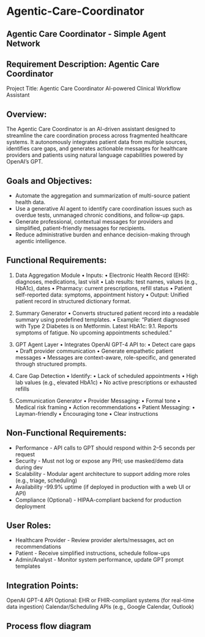 # Agentic-Care-Coordinator
Agentic Care Coordinator - Simple Agent Network
-------------------------------------------------------------------------------------
## Requirement Description: Agentic Care Coordinator
Project Title:
Agentic Care Coordinator AI-powered Clinical Workflow Assistant

## Overview:
The Agentic Care Coordinator is an AI-driven assistant designed to streamline the care coordination process across fragmented healthcare systems. It autonomously integrates patient data from multiple sources, identifies care gaps, and generates actionable messages for healthcare providers and patients using natural language capabilities powered by OpenAI’s GPT.

## Goals and Objectives:
*  Automate the aggregation and summarization of multi-source patient health data.
*  Use a generative AI agent to identify care coordination issues such as overdue tests, unmanaged chronic conditions, and follow-up gaps.
*  Generate professional, contextual messages for providers and simplified, patient-friendly messages for recipients.
*  Reduce administrative burden and enhance decision-making through agentic intelligence.

## Functional Requirements:
1. Data Aggregation Module • Inputs: • Electronic Health Record (EHR): diagnoses, medications, last visit • Lab results: test names, values (e.g., HbA1c), dates • Pharmacy: current prescriptions, refill status • Patient self-reported data: symptoms, appointment history • Output: Unified patient record in structured dictionary format.

2. Summary Generator • Converts structured patient record into a readable summary using predefined templates. • Example: “Patient diagnosed with Type 2 Diabetes is on Metformin. Latest HbA1c: 9.1. Reports symptoms of fatigue. No upcoming appointments scheduled.”

3. GPT Agent Layer • Integrates OpenAI GPT-4 API to: • Detect care gaps • Draft provider communication • Generate empathetic patient messages • Messages are context-aware, role-specific, and generated through structured prompts.

4. Care Gap Detection • Identify: • Lack of scheduled appointments • High lab values (e.g., elevated HbA1c) • No active prescriptions or exhausted refills

5. Communication Generator • Provider Messaging: • Formal tone • Medical risk framing • Action recommendations • Patient Messaging: • Layman-friendly • Encouraging tone • Clear instructions

## Non-Functional Requirements:
*  Performance - API calls to GPT should respond within 2–5 seconds per request
*  Security - Must not log or expose any PHI; use masked/demo data during dev
*  Scalability - Modular agent architecture to support adding more roles (e.g., triage, scheduling)
*  Availability -99.9% uptime (if deployed in production with a web UI or API)
*  Compliance (Optional) - HIPAA-compliant backend for production deployment

## User Roles:
*  Healthcare Provider - Review provider alerts/messages, act on recommendations
*  Patient - Receive simplified instructions, schedule follow-ups
*  Admin/Analyst - Monitor system performance, update GPT prompt templates

##  Integration Points:
OpenAI GPT-4 API
Optional: EHR or FHIR-compliant systems (for real-time data ingestion)
Calendar/Scheduling APIs (e.g., Google Calendar, Outlook)


## Process flow diagram


